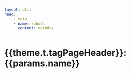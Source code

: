 ```yaml
---
layout: util
head:
  - - meta
    - name: robots
      content: noindex
---
```


<script setup>
import TagPostsList from 'vitepress-sls-blog-tmpl/TagPostsList.vue'
import { useData } from 'vitepress'
import { inject } from 'vue'
import { PROPS } from "../../../.vitepress/props.js";

const { theme, params, title, page, localeIndex } = useData()
const posts = inject('posts')
</script>

# {{theme.t.tagPageHeader}}: {{params.name}}

<TagPostsList
  :allPosts="posts[localeIndex]"
  :curPage="params.page"
  :perPage="PROPS.perPage"
  :paginationMaxItems="theme.paginationMaxItems"
  :tagName="params.name"
  :tagSlug="params.slug"
/>
